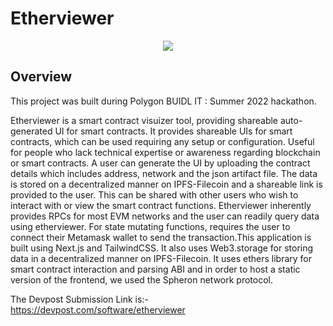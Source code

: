 # Etherviewer

<p align="center">
<img src="logo.png" />
</p>


## Overview

This project was built during Polygon BUIDL IT : Summer 2022 hackathon.

Etherviewer is a smart contract visuizer tool, providing shareable auto-generated UI for smart contracts. It provides shareable UIs for smart contracts, which can be used requiring any setup or configuration. Useful for people who lack technical expertise or awareness regarding blockchain or smart contracts. A user can generate the UI by uploading the contract details which includes address, network and the json artifact file. The data is stored on a decentralized manner on IPFS-Filecoin and a shareable link is provided to the user. This can be shared with other users who wish to interact with or view the smart contract functions. Etherviewer inherently provides RPCs for most EVM networks and the user can readily query data using etherviewer. For state mutating functions, requires the user to connect their Metamask wallet to send the transaction.This application is built using Next.js and TailwindCSS. It also uses Web3.storage for storing data in a decentralized manner on IPFS-Filecoin.
It uses ethers library for smart contract interaction and parsing ABI and in order to host a static version of the frontend, we used the Spheron network protocol.

The Devpost Submission Link is:- https://devpost.com/software/etherviewer



